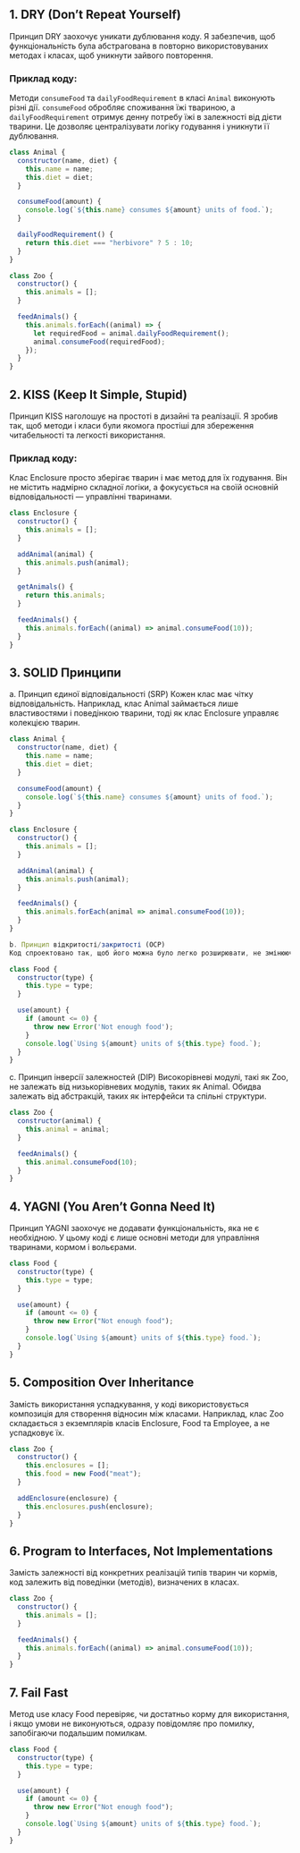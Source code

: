 ## 1. DRY (Don’t Repeat Yourself)

Принцип DRY заохочує уникати дублювання коду. Я забезпечив, щоб функціональність була абстрагована в повторно використовуваних методах і класах, щоб уникнути зайвого повторення.

### Приклад коду:

Методи `consumeFood` та `dailyFoodRequirement` в класі `Animal` виконують різні дії. `consumeFood` обробляє споживання їжі твариною, а `dailyFoodRequirement` отримує денну потребу їжі в залежності від дієти тварини. Це дозволяє централізувати логіку годування і уникнути її дублювання.

```js
class Animal {
  constructor(name, diet) {
    this.name = name;
    this.diet = diet;
  }

  consumeFood(amount) {
    console.log(`${this.name} consumes ${amount} units of food.`);
  }

  dailyFoodRequirement() {
    return this.diet === "herbivore" ? 5 : 10;
  }
}

class Zoo {
  constructor() {
    this.animals = [];
  }

  feedAnimals() {
    this.animals.forEach((animal) => {
      let requiredFood = animal.dailyFoodRequirement();
      animal.consumeFood(requiredFood);
    });
  }
}
```

## 2. KISS (Keep It Simple, Stupid)

Принцип KISS наголошує на простоті в дизайні та реалізації. Я зробив так, щоб методи і класи були якомога простіші для збереження читабельності та легкості використання.

### Приклад коду:

Клас Enclosure просто зберігає тварин і має метод для їх годування. Він не містить надмірно складної логіки, а фокусується на своїй основній відповідальності — управлінні тваринами.

```js
class Enclosure {
  constructor() {
    this.animals = [];
  }

  addAnimal(animal) {
    this.animals.push(animal);
  }

  getAnimals() {
    return this.animals;
  }

  feedAnimals() {
    this.animals.forEach((animal) => animal.consumeFood(10));
  }
}
```

## 3. SOLID Принципи

a. Принцип єдиної відповідальності (SRP)
Кожен клас має чітку відповідальність. Наприклад, клас Animal займається лише властивостями і поведінкою тварини, тоді як клас Enclosure управляє колекцією тварин.

```js
class Animal {
  constructor(name, diet) {
    this.name = name;
    this.diet = diet;
  }

  consumeFood(amount) {
    console.log(`${this.name} consumes ${amount} units of food.`);
  }
}

class Enclosure {
  constructor() {
    this.animals = [];
  }

  addAnimal(animal) {
    this.animals.push(animal);
  }

  feedAnimals() {
    this.animals.forEach(animal => animal.consumeFood(10));
  }
}

b. Принцип відкритості/закритості (OCP)
Код спроектовано так, щоб його можна було легко розширювати, не змінюючи існуючі класи. Нові функціональності, такі як додавання нових типів тварин або корму, можуть бути додані без зміни існуючого коду.

class Food {
  constructor(type) {
    this.type = type;
  }

  use(amount) {
    if (amount <= 0) {
      throw new Error('Not enough food');
    }
    console.log(`Using ${amount} units of ${this.type} food.`);
  }
}

```

с. Принцип інверсії залежностей (DIP)
Високорівневі модулі, такі як Zoo, не залежать від низькорівневих модулів, таких як Animal. Обидва залежать від абстракцій, таких як інтерфейси та спільні структури.

```js
class Zoo {
  constructor(animal) {
    this.animal = animal;
  }

  feedAnimals() {
    this.animal.consumeFood(10);
  }
}
```

## 4. YAGNI (You Aren’t Gonna Need It)

Принцип YAGNI заохочує не додавати функціональність, яка не є необхідною. У цьому коді є лише основні методи для управління тваринами, кормом і вольєрами.

```js
class Food {
  constructor(type) {
    this.type = type;
  }

  use(amount) {
    if (amount <= 0) {
      throw new Error("Not enough food");
    }
    console.log(`Using ${amount} units of ${this.type} food.`);
  }
}
```

## 5. Composition Over Inheritance

Замість використання успадкування, у коді використовується композиція для створення відносин між класами. Наприклад, клас Zoo складається з екземплярів класів Enclosure, Food та Employee, а не успадковує їх.

```js
class Zoo {
  constructor() {
    this.enclosures = [];
    this.food = new Food("meat");
  }

  addEnclosure(enclosure) {
    this.enclosures.push(enclosure);
  }
}
```

## 6. Program to Interfaces, Not Implementations

Замість залежності від конкретних реалізацій типів тварин чи кормів, код залежить від поведінки (методів), визначених в класах.

```js
class Zoo {
  constructor() {
    this.animals = [];
  }

  feedAnimals() {
    this.animals.forEach((animal) => animal.consumeFood(10));
  }
}
```

## 7. Fail Fast

Метод use класу Food перевіряє, чи достатньо корму для використання, і якщо умови не виконуються, одразу повідомляє про помилку, запобігаючи подальшим помилкам.

```js
class Food {
  constructor(type) {
    this.type = type;
  }

  use(amount) {
    if (amount <= 0) {
      throw new Error("Not enough food");
    }
    console.log(`Using ${amount} units of ${this.type} food.`);
  }
}
```
